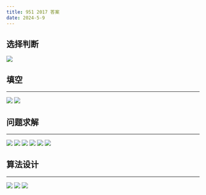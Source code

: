 ```yaml
---
title: 951 2017 答案
date: 2024-5-9
---
```


## 选择判断

<img src="./assets/image-20240509120632144.png">

## 填空

---



<img src="./assets/image-20240509120653770.png">

<img src="./assets/image-20240509120717611.png">

## 问题求解

---



<img src="./assets/image-20240509120751600.png">

<img src="./assets/image-20240509120811374.png">

<img src="./assets/image-20240509120828645.png">

<img src="./assets/image-20240509120846855.png">

<img src="./assets/image-20240509120906248.png">

<img src="./assets/image-20240509120924045.png">

## 算法设计

---



<img src="./assets/image-20240509120949928.png">

<img src="./assets/image-20240509121006026.png">

<img src="./assets/image-20240509121030835.png">
